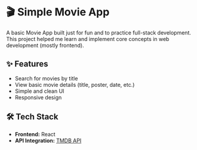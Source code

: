 # 🎬 Simple Movie App

A basic Movie App built just for fun and to practice full-stack development. This project helped me learn and implement core concepts in web development (mostly frontend).

## ✨ Features

- Search for movies by title
- View basic movie details (title, poster, date, etc.)
- Simple and clean UI
- Responsive design

## 🛠 Tech Stack

- **Frontend:** React
- **API Integration:** [TMDB API]([https://www.themoviedb.org/settings/api](https://www.themoviedb.org/)) 


